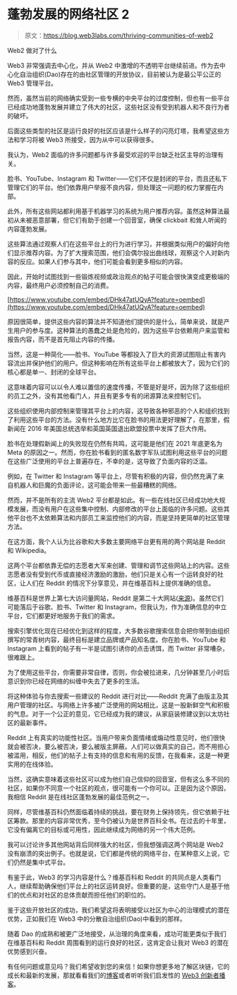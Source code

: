 # 蓬勃发展的网络社区 2

> 原文：<https://blog.web3labs.com/thriving-communities-of-web2>

Web2 做对了什么

Web3 非常强调去中心化，并从 Web2 中激增的不透明平台继续前进。作为去中心化自治组织(Dao)存在的由社区管理的开放协议，目前被认为是最公平公正的 Web3 管理平台。

然而，虽然当前的网络确实受到一些专横的中央平台的过度控制，但也有一些平台已经成功地蓬勃发展并建立了伟大的社区，这些社区没有受到机器人和不良行为者的破坏。

后面这些类型的社区是运行良好的社区应该是什么样子的闪亮灯塔，我希望这些方法和学习将被 Web3 所接受，因为从中可以获得很多。

我认为，Web2 面临的许多问题都与许多最受欢迎的平台缺乏社区主导的治理有关。

脸书、YouTube、Instagram 和 Twitter——它们不仅是封闭的平台，而且还私下管理它们的平台。他们依靠用户举报不良内容，但处理这一问题的权力掌握在内部。

此外，所有这些网站都利用基于机器学习的系统为用户推荐内容。虽然这种算法最初从未被恶意部署，但它们有助于创建一个回音室，确保 clickbait 和耸人听闻的内容蓬勃发展。

这些算法通过观察人们在这些平台上的行为进行学习，并根据类似用户的偏好向他们显示推荐内容。为了扩大搜索范围，他们会偶尔投出曲线球，观察这个人对新内容的反应。如果人们参与其中，他们可能会看到更多相似的内容。

因此，开始时试图找到一些锻炼视频或政治观点的帖子可能会很快演变成更极端的内容，最终用户必须控制自己的消费。

[https://www.youtube.com/embed/DHk47atUQyA?feature=oembed](https://www.youtube.com/embed/DHk47atUQyA?feature=oembed)

原因很简单，提供这些内容的算法并不知道他们提供的是什么，简单来说，就是产生用户的参与度。这种算法的愚蠢之处是危险的，因为这些平台依赖用户来监管和报告内容，而不是首先阻止内容的传播。

当然，这是一种简化——脸书、YouTube 等都投入了巨大的资源试图阻止有害内容流出并保护他们的用户。但这种影响在所有这些平台上都被放大了，因为它们的核心都是单一、封闭的全球平台。

这意味着内容可以以令人难以置信的速度传播，不管是好是坏，因为除了这些组织的员工之外，没有其他看门人，并且有更多专有的闭源算法来控制它们。

这些组织使用内部控制来管理其平台上的内容，这导致各种邪恶的个人和组织找到了利用这些平台的方法。没有什么地方比它在脸书的用法更好理解了，在那里，假新闻在 2016 年美国总统选举和英国英国退出欧盟投票中发挥了巨大作用。

脸书在处理假新闻上的失败现在仍然有共鸣，这可能是他们在 2021 年底更名为 Meta 的原因之一。然而，你在脸书看到的匿名数字军队试图利用这些平台的问题在这些广泛使用的平台上普遍存在，不幸的是，这导致了负面内容的泛滥。

例如，在 Twitter 和 Instagram 等平台上，尽管有积极的内容，但仍然充满了来自机器人和巨魔的负面评论，这可能会带来一些最糟糕的网络。

然而，并不是所有的主流 Web2 平台都是如此。有一些在线社区已经成功地大规模发展，而没有用户在这些集中控制、内部修改的平台上面临的许多问题。这些其他平台也不太依赖算法和内部员工来监控他们的内容，而是坚持更简单的社区管理方法。

在这方面，我个人认为比谷歌和大多数主要网络平台更有用的两个网站是 Reddit 和 Wikipedia。

这两个平台都依靠无偿的志愿者大军来创建、管理和调节这些网站上的内容。这些志愿者没有受到代币或直接经济激励的激励，他们只是关心有一个运转良好的社区，让人们在 Reddit 的情况下分享意见，并在维基百科上提供准确的信息。

维基百科是世界上第七大访问量网站，Reddit 是第二十大网站([来源](https://en.wikipedia.org/wiki/List_of_most_visited_websites))。虽然它们可能落后于谷歌、脸书、Twitter 和 Instagram，但我认为，作为准确信息的中立平台，它们都更好地服务于我们的需求。

搜索引擎优化现在已经优化到这样的程度，大多数谷歌搜索信息会把你带到由组织撰写的常青树内容，最终目标是建立品牌或产品知名度。你在脸书、YouTube 和 Instagram 上看到的帖子有一半是试图引诱你的点击诱饵，而 Twitter 非常嘈杂，很难跟上。

为了使用这些平台，你需要非常自律，否则，你会被拉进来，几分钟甚至几小时后意识到你已经在网络的纠缠中失去了更多的生活。

将这种体验与你去搜索一些建议的 Reddit 进行对比——Reddit 充满了由版主及其用户管理的社区。与网络上许多被广泛使用的网站相比，这是一股新鲜空气和积极的气息。对于一个公正的意见，它已经成为我的建议，从家庭装修建议到以太坊社区的最新事件。

Reddit 上有真实的功能性社区。当用户带来负面情绪或煽动性意见时，他们很快就会被否决，要么被否决，要么被版主屏蔽。人们可以做真实的自己，而不用担心被滥用，相反，他们的帖子上有支持的信息和有用的反馈，在我看来，这是一种更实用的在线体验。

当然，这确实意味着这些社区可以成为他们自己信仰的回音室，但有这么多不同的社区，如果你不同意一个社区的观点，很可能有一个你可以。正是因为这个原因，我相信 Reddit 是在线社区蓬勃发展的最佳范例之一。

同样，尽管维基百科仍然面临着持续的挑战，要在财务上保持领先，但它依赖于社区筹款。那里的内容非常优秀，至今仍被认为是世界百科全书。在过去的十年里，它没有偏离它的目标或可用性，因此继续成为网络的另一个伟大范例。

我可以讨论许多其他网站背后同样强大的社区，但我想强调这两个网站是 Web2 没有崩溃的突出例子。也就是说，它们都是传统的网络平台，在某种意义上说，它们仍然是集中式平台。

有鉴于此，Web3 的学习内容是什么？维基百科和 Reddit 的共同点是人类看门人，继续帮助确保他们平台上的社区运转良好。但重要的是，这些守门人是基于他们的优点和对社区的总体贡献而担任他们的职位的。

鉴于这些开放社区的成功，我们希望这将表明接受以社区为中心的治理模式的潜在优势，正如我们在 Web3 中的分散自治组织(Dao)中看到的那样。

随着 Dao 的成熟和被更广泛地接受，从治理的角度来看，成功可能更类似于我们在维基百科和 Reddit 周围看到的运行良好的社区，这肯定会让我对 Web3 的潜在优势感到兴奋。

有任何问题或意见吗？我们希望收到您的来信！如果你想更多地了解区块链，它的成长和最新的发展，那就看看我们的[博客](https://blog.web3labs.com/)或者听听我们启发性的 [Web3 创新者播客](https://podcast.web3labs.com/)。